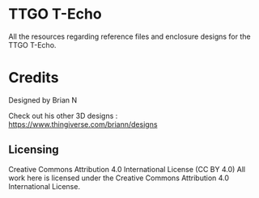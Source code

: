 
# TTGO T-Echo
All the resources regarding reference files and enclosure designs for the TTGO T-Echo.

# Credits
Designed by Brian N

Check out his other 3D designs : https://www.thingiverse.com/briann/designs

## Licensing
Creative Commons Attribution 4.0 International License (CC BY 4.0)
All work here is licensed under the Creative Commons Attribution 4.0 International License.
